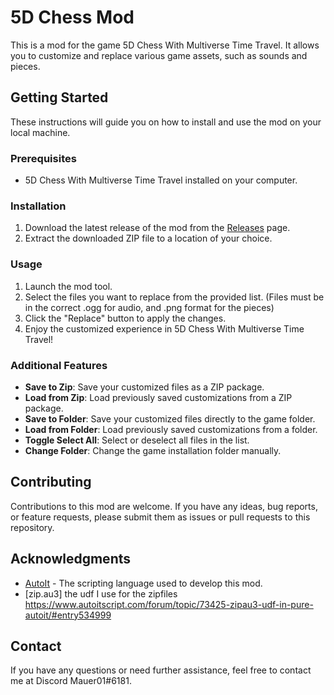 # 5D Chess Mod

This is a mod for the game 5D Chess With Multiverse Time Travel. It allows you to customize and replace various game assets, such as sounds and pieces.

## Getting Started

These instructions will guide you on how to install and use the mod on your local machine.

### Prerequisites

- 5D Chess With Multiverse Time Travel installed on your computer.

### Installation

1. Download the latest release of the mod from the [Releases](https://github.com/mauer01/5dcwmtt-modder/releases) page.
2. Extract the downloaded ZIP file to a location of your choice.

### Usage

1. Launch the mod tool.
2. Select the files you want to replace from the provided list. (Files must be in the correct .ogg for audio, and .png format for the pieces)
3. Click the "Replace" button to apply the changes.
4. Enjoy the customized experience in 5D Chess With Multiverse Time Travel!

### Additional Features

- **Save to Zip**: Save your customized files as a ZIP package.
- **Load from Zip**: Load previously saved customizations from a ZIP package.
- **Save to Folder**: Save your customized files directly to the game folder.
- **Load from Folder**: Load previously saved customizations from a folder.
- **Toggle Select All**: Select or deselect all files in the list.
- **Change Folder**: Change the game installation folder manually.

## Contributing

Contributions to this mod are welcome. If you have any ideas, bug reports, or feature requests, please submit them as issues or pull requests to this repository.


## Acknowledgments

- [AutoIt](https://www.autoitscript.com/) - The scripting language used to develop this mod.
- [zip.au3] the udf I use for the zipfiles https://www.autoitscript.com/forum/topic/73425-zipau3-udf-in-pure-autoit/#entry534999

## Contact

If you have any questions or need further assistance, feel free to contact me at Discord Mauer01#6181.

